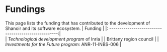 # Fundings

This page lists the funding that has contributed to the development of Shanoir and its software ecosystem.
| Funding                                               |
|: ----------------------------------------------------:|         
| _Technological development program_ of Inria          |
| Brittany region council                               |
| _Investments for the Future program_: ANR-11-INBS-006 | 
